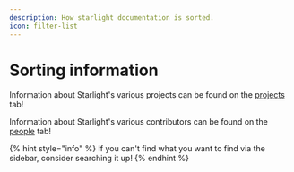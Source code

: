 ```yaml
---
description: How starlight documentation is sorted.
icon: filter-list
---
```


# Sorting information

Information about Starlight's various projects can be found on the [projects](../projects/ "mention") tab!

Information about Starlight's various contributors can be found on the [people](../people/ "mention") tab!



{% hint style="info" %}
If you can't find what you want to find via the sidebar, consider searching it up!
{% endhint %}
